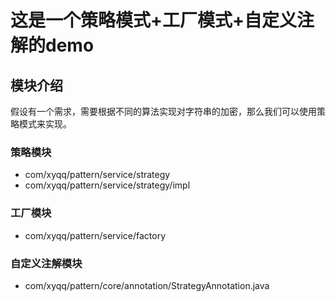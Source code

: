 # 这是一个策略模式+工厂模式+自定义注解的demo

## 模块介绍
假设有一个需求，需要根据不同的算法实现对字符串的加密，那么我们可以使用策略模式来实现。

### 策略模块

* com/xyqq/pattern/service/strategy
* com/xyqq/pattern/service/strategy/impl


### 工厂模块

* com/xyqq/pattern/service/factory

### 自定义注解模块

* com/xyqq/pattern/core/annotation/StrategyAnnotation.java